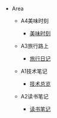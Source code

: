 
 - Area
   - A4美味时刻

     - [美味时刻](obnote01/Area/A4美味时刻/美味时刻.md)

   - A3旅行路上

     - [旅行日记](obnote01/Area/A3旅行路上/旅行日记.md)

   - A1技术笔记

     - [技术总览](obnote01/Area/A1技术笔记/技术总览.md)

   - A2读书笔记

     - [读书笔记](obnote01/Area/A2读书笔记/读书笔记.md)


